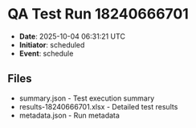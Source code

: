 # QA Test Run 18240666701

- **Date**: 2025-10-04 06:31:21 UTC
- **Initiator**: scheduled
- **Event**: schedule

## Files
- summary.json - Test execution summary
- results-18240666701.xlsx - Detailed test results
- metadata.json - Run metadata
